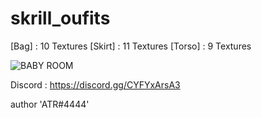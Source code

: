 # skrill_oufits

[Bag] : 10 Textures
[Skirt] : 11 Textures
[Torso] : 9 Textures

![BABY ROOM](https://github.com/ATRVIIE/skrill_oufits/assets/119594378/d4ea7248-8ba5-43ac-8e76-1a026b7f7774)


Discord : https://discord.gg/CYFYxArsA3

author 'ATR#4444'
